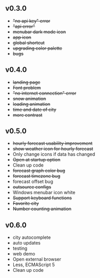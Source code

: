 ## v0.3.0
* ~~"no api key" error~~
* ~~"api error"~~
* ~~menubar dark mode icon~~
* ~~app icon~~
* ~~global shortcut~~
* ~~upgrading color palette~~
* ~~bugs~~

## v0.4.0
* ~~landing page~~
* ~~Font problem~~
* ~~"no internet connection" error~~
* ~~snow animation~~
* ~~loading animation~~
* ~~time and date of city~~
* ~~more contrast~~

## v0.5.0
* ~~hourly forecast usability improvement~~
* ~~show weather icon for hourly forecast~~
* Only change icons if data has changed
* ~~Open at startup option~~
* Clean up code
* ~~forecast graph color bug~~
* ~~forecast timezone bug~~
* forecast offset bug
* ~~outsource configs~~
* Windows menubar icon white
* ~~Support keyboard functions~~
* ~~Favorite city~~
* ~~Number counting animation~~

## v0.6.0
* city autocomplete
* auto updates
* testing
* web demo
* Open external browser
* Less, ECMAScript 5
* Clean up code
